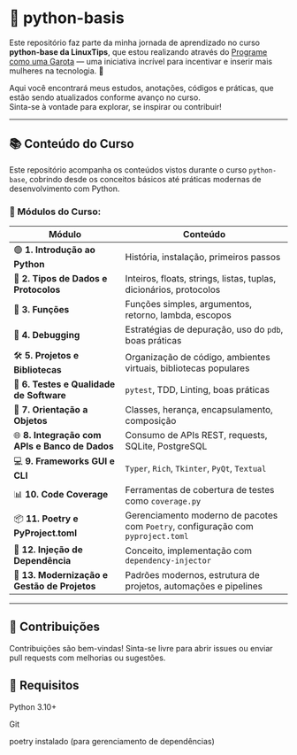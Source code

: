 # 🐍 python-basis

Este repositório faz parte da minha jornada de aprendizado no curso **python-base da LinuxTips**, que estou realizando através do [Programe como uma Garota](https://www.linkedin.com/company/programecomouma-garota/posts/?feedView=all) — uma iniciativa incrível para incentivar e inserir mais mulheres na tecnologia. 💜

Aqui você encontrará meus estudos, anotações, códigos e práticas, que estão sendo atualizados conforme avanço no curso.  
Sinta-se à vontade para explorar, se inspirar ou contribuir!

---

## 📚 Conteúdo do Curso

Este repositório acompanha os conteúdos vistos durante o curso `python-base`, cobrindo desde os conceitos básicos até práticas modernas de desenvolvimento com Python.

### 🧭 Módulos do Curso:

| Módulo | Conteúdo |
|--------|----------|
| 🟢 **1. Introdução ao Python** | História, instalação, primeiros passos |
| 🔢 **2. Tipos de Dados e Protocolos** | Inteiros, floats, strings, listas, tuplas, dicionários, protocolos |
| 🔁 **3. Funções** | Funções simples, argumentos, retorno, lambda, escopos |
| 🐞 **4. Debugging** | Estratégias de depuração, uso do `pdb`, boas práticas |
| 🛠 **5. Projetos e Bibliotecas** | Organização de código, ambientes virtuais, bibliotecas populares |
| 🧪 **6. Testes e Qualidade de Software** | `pytest`, TDD, Linting, boas práticas |
| 🧱 **7. Orientação a Objetos** | Classes, herança, encapsulamento, composição |
| 🌐 **8. Integração com APIs e Banco de Dados** | Consumo de APIs REST, requests, SQLite, PostgreSQL |
| 💻 **9. Frameworks GUI e CLI** | `Typer`, `Rich`, `Tkinter`, `PyQt`, `Textual` |
| 📊 **10. Code Coverage** | Ferramentas de cobertura de testes como `coverage.py` |
| 📦 **11. Poetry e PyProject.toml** | Gerenciamento moderno de pacotes com `Poetry`, configuração com `pyproject.toml` |
| 🧩 **12. Injeção de Dependência** | Conceito, implementação com `dependency-injector` |
| 🚀 **13. Modernização e Gestão de Projetos** | Padrões modernos, estrutura de projetos, automações e pipelines |

---

## 🤝 Contribuições
Contribuições são bem-vindas! Sinta-se livre para abrir issues ou enviar pull requests com melhorias ou sugestões.

## 🧠 Requisitos
Python 3.10+

Git

poetry instalado (para gerenciamento de dependências)






